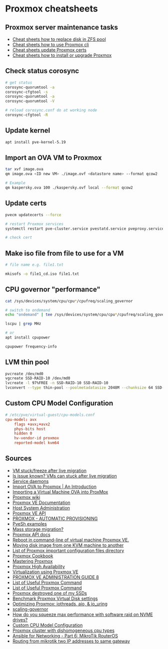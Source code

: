 # Proxmox cheatsheets

## Proxmox server maintenance tasks

- [Cheat sheets how to replace disk in ZFS pool](./proxmox_replace_disk_zfs.md)
- [Cheat sheets how to use Proxmox cli](./proxmox_cli.md)
- [Cheat sheets update Proxmox certs](./proxmox_update_certs.md)
- [Cheat sheets how to install or upgrade Proxmox](./proxmox_install.md)

## Check status corosync

```bash
# get status
corosync-quorumtool -a
corosync-cfgtool -s
corosync-quorumtool -a
corosync-quorumtool -V

# reload corosync.conf do at working node
corosync-cfgtool -R
```

## Update kernel

```bash
apt install pve-kernel-5.19
```

## Import an OVA VM to Proxmox

```bash
tar xvf image.ova
qm image.ova <ID new VM> ./image.ovf <datastore name> --format qcow2

# Example
qm kaspersky.ova 100 ./kaspersky.ovf local --format qcow2
```

## Update certs

```bash
pvecm updatecerts --force

# restart Proxmox services
systemctl restart pve-cluster.service pvestatd.service pveproxy.service pvedaemon.service

# check cert
```

## Make iso file from file to use for a VM

```bash
# file name e.g. file1.txt

mkisofs -o file1_cd.iso file1.txt
```

## CPU governor "performance"

```bash
cat /sys/devices/system/cpu/cpu*/cpufreq/scaling_governor

# switch to ondemand
echo "ondemand" | tee /sys/devices/system/cpu/cpu*/cpufreq/scaling_governor

lscpu | grep MHz

# or
apt install cpupower

cpupower frequency-info
```

## LVM thin pool

```bash
pvcreate /dev/md0
vgcreate SSD-RAID-10 /dev/md0
lvcreate -l 97%FREE -n SSD-RAID-10 SSD-RAID-10
lvconvert --type thin-pool --poolmetadatasize 2048M --chunksize 64 SSD-RAID-10/SSD-RAID-10
```

## Custom CPU Model Configuration

```conf
# /etc/pve/virtual-guest/cpu-models.conf
cpu-model: avx
    flags +avx;+avx2
    phys-bits host
    hidden 0
    hv-vendor-id proxmox
    reported-model kvm64
```

## Sources

- [VM stuck/freeze after live migration](https://forum.proxmox.com/threads/vm-stuck-freeze-after-live-migration.114867/)
- [Is issue known? VMs can stuck after live migration](https://forum.proxmox.com/threads/is-issue-known-vms-can-stuck-after-live-migration.116315/#post-503414)
- [Service daemons](https://pve.proxmox.com/wiki/Service_daemons#pvedaemon)
- [Import OVA to Proxmox | An Introduction](https://bobcares.com/blog/proxmox-import-ova/)
- [Importing a Virtual Machine OVA into ProxMox](https://i12bretro.github.io/tutorials/0387.html)
- [Proxmox wiki](https://pve.proxmox.com/wiki/Main_Page)
- [Proxmox VE Documentation](https://pve.proxmox.com/pve-docs/)
- [Host System Administration](https://pve.proxmox.com/wiki/Host_System_Administration)
- [Proxmox VE API](https://pve.proxmox.com/wiki/Proxmox_VE_API)
- [PROXMOX - AUTOMATIC PROVISIONING](http://rustyautopsy.github.io/rabbitholes/2014/10/21/vmcreate/)
- [PveSh examples](http://vasilisc.com/pvesh-examples)
- [Mass storage migration?](https://forum.proxmox.com/threads/mass-storage-migration.34259/)
- [Proxmox API docs](https://pve.proxmox.com/pve-docs/api-viewer/index.html)
- [Reboot in command-line of virtual machine Proxmox VE.](http://vasilisc.com/restart-virtual-machine-proxmox-ve)
- [Moving disk image from one KVM machine to another](https://pve.proxmox.com/wiki/Moving_disk_image_from_one_KVM_machine_to_another)
- [List of Proxmox important configuration files directory](https://www.hungred.com/how-to/list-of-proxmox-important-configuration-files-directory/)
- [Proxmox Cookbook](https://www.packtpub.com/virtualization-and-cloud/proxmox-cookbook)
- [Mastering Proxmox](https://www.packtpub.com/virtualization-and-cloud/mastering-proxmox)
- [Proxmox High Availability](https://www.packtpub.com/virtualization-and-cloud/proxmox-high-availability)
- [Virtualization using Proxmox VE](https://medium.com/btech-engineering/virtualization-using-proxmox-ve-2e69b25f4ecb)
- [PROXMOX VE ADMINISTRATION GUIDE 8](https://pve.proxmox.com/pve-docs/pve-admin-guide.pdf)
- [List of Useful Proxmox Command](https://www.hungred.com/tag/proxmox/)
- [List of Useful Proxmox Command](https://www.hungred.com/how-to/server/list-of-useful-proxmox-command/)
- [Proxmox destroyed one of my SSDs](https://www.reddit.com/r/Proxmox/comments/117jr2s/proxmox_destroyed_one_of_my_ssds/)
- [Benchmark Proxmox Virtual Disk settings](https://blog.joeplaa.com/benchmark-proxmox-virtual-disk-settings/)
- [Optimizing Proxmox: iothreads, aio, & io_uring](https://kb.blockbridge.com/technote/proxmox-aio-vs-iouring/)
- [scaling-governor](https://raw.githubusercontent.com/tteck/Proxmox/main/misc/scaling-governor.sh)
- [How do you squeeze max performance with software raid on NVME drives?](https://forum.proxmox.com/threads/how-do-you-squeeze-max-performance-with-software-raid-on-nvme-drives.127869/)
- [Custom CPU Model Configuration](https://github.com/proxmox/pve-docs/blob/master/cpu-models.conf.adoc)
- [Proxmox cluster with dishomogeneous cpu types](https://www.gandalfk7.it/posts/20210315_01_proxmox-cpu-flags/)
- [Ansible for Networking - Part 6: MikroTik RouterOS](https://yetiops.net/posts/ansible-for-networking-part-6-mikrotik-routeros/)
- [Routing from mikrotik two IP addresses to same gateway](https://serverfault.com/questions/577894/routing-from-mikrotik-two-ip-addresses-to-same-gateway)
